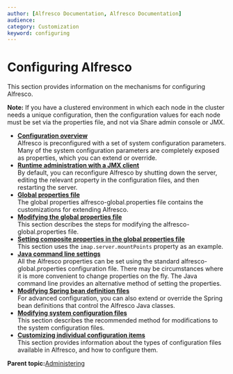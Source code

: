 ```yaml
---
author: [Alfresco Documentation, Alfresco Documentation]
audience: 
category: Customization
keyword: configuring
---
```


# Configuring Alfresco

This section provides information on the mechanisms for configuring Alfresco.

**Note:** If you have a clustered environment in which each node in the cluster needs a unique configuration, then the configuration values for each node must be set via the properties file, and not via Share admin console or JMX.

-   **[Configuration overview](../concepts/configuration-overview-enterprise.md)**  
Alfresco is preconfigured with a set of system configuration parameters. Many of the system configuration parameters are completely exposed as properties, which you can extend or override.
-   **[Runtime administration with a JMX client](../concepts/jmx-intro-config.md)**  
By default, you can reconfigure Alfresco by shutting down the server, editing the relevant property in the configuration files, and then restarting the server.
-   **[Global properties file](../concepts/global-props-intro.md)**  
The global properties alfresco-global.properties file contains the customizations for extending Alfresco.
-   **[Modifying the global properties file](../tasks/global-props-config.md)**  
This section describes the steps for modifying the alfresco-global.properties file.
-   **[Setting composite properties in the global properties file](../tasks/global-props-composite.md)**  
This section uses the `imap.server.mountPoints` property as an example.
-   **[Java command line settings](../concepts/java-commandline.md)**  
All the Alfresco properties can be set using the standard alfresco-global.properties configuration file. There may be circumstances where it is more convenient to change properties on the fly. The Java command line provides an alternative method of setting the properties.
-   **[Modifying Spring bean definition files](../tasks/ext-file-config.md)**  
For advanced configuration, you can also extend or override the Spring bean definitions that control the Alfresco Java classes.
-   **[Modifying system configuration files](../tasks/systemfiles-modify.md)**  
This section describes the recommended method for modifications to the system configuration files.
-   **[Customizing individual configuration items](../concepts/default-files-config.md)**  
This section provides information about the types of configuration files available in Alfresco, and how to configure them.

**Parent topic:**[Administering](../concepts/ch-administering.md)


